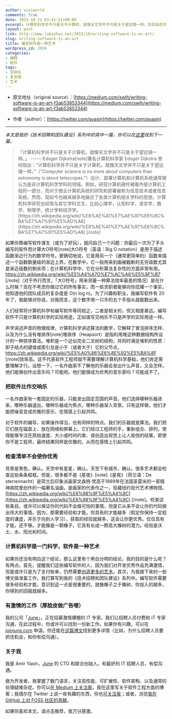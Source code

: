 ```yaml
---
author: viviworld
comments: true
date: 2015-10-21 03:41:21+00:00
excerpt: 计算机科学并不只是关于计算机，就像天文学并不只是关于望远镜一样。你具有的才能越多（假定你保持一定程度的谦虚，并乐于向别人学习），获取的经验就越多，这会让你更优秀。仅仅具有才能，还不够。才能像是一颗橡子，它具有长成一颗高大橡树的潜力。经验是沃土、水、阳光和时间。
layout: post
link: http://www.labazhou.net/2015/10/writing-software-is-an-art/
slug: writing-software-is-an-art
title: 编写软件是一种艺术
wordpress_id: 2659
categories:
- 编程
- 软件
tags:
- 交响乐
- 复杂度
- 艺术
---
```



	
  * 原文地址（original source）：[https://medium.com/swlh/writing-software-is-an-art-f3ab53853344](https://medium.com/swlh/writing-software-is-an-art-f3ab53853344)

	
  * 作者（author）：[https://twitter.com/ayasin](https://twitter.com/ayasin)





* * *



_本文是我的《技术招聘和团队建设》系列中的其中一篇，你可以在[这里](https://medium.com/@ayasin/agile-is-the-new-waterfall-f7baef5d026d)找到下一篇。_


<blockquote>「计算机科学并不只是关于计算机，就像天文学并不只是关于望远镜一样。」 ------Edsger Dijkstra[note]著名计算机科学家 Edsger Dijkstra 曾经指出：“计算机科学并不只是关于计算机，就像天文学并不只是关于望远镜一样。”（"Computer science is no more about computers than astronomy is about telescopes."）设计、部署计算机和计算机系统通常被认为是非计算机科学学科的领域。例如，研究计算机硬件被看作是计算机工程的一部分，而对于商业计算机系统的研究和部署被称为信息技术或者信息系统。然而，现如今也越来越多地融合了各类计算机相关学科的思想。计算机科学研究也经常与其它学科交叉，比如心理学，认知科学，语言学，数学，物理学，统计学和经济学。[https://zh.wikipedia.org/wiki/%E8%AE%A1%E7%AE%97%E6%9C%BA%E7%A7%91%E5%AD%A6](https://zh.wikipedia.org/wiki/%E8%AE%A1%E7%AE%97%E6%9C%BA%E7%A7%91%E5%AD%A6) [/note]</blockquote>


如果你靠编写软件谋生（或为了好玩），就问自己一个问题：你最后一次为了手头编写的软件而计算大O符号[note]大O符号（英语：Big O notation）是用于描述函数渐近行为的数学符号。更确切地说，它是用另一个（通常更简单的）函数来描述一个函数数量级的渐近上界。在数学中，它一般用来刻画被截断的无穷级数尤其是渐近级数的剩余项；在计算机科学中，它在分析算法复杂性的方面非常有用。https://zh.wikipedia.org/wiki/%E5%A4%A7O%E7%AC%A6%E5%8F%B7 [/note]（对于外行而言，「大O符号」用来测量一种算法效率最差的情况）是在什么时候？现在不考虑你做过它的所有事实，而一些求职者能够向你炫耀一个事实，他知道他的团队成员的复杂度是 O(n log n)。为了兴趣和职业，我编写软件有 20 年了，我能够对你说，对我而言，这个数字用一只手的五个手指头就能数出来。

人们经常将计算机科学和编写软件等同视之，二者是相关的，但又相差甚远。编写软件不只是计算机科学的实际用途，正如谱写交响乐不只是声学的实际用途一样。

声学讲述声音的物理规律，计算机科学讲述算法的数学，它解释了冒泡排序怎样、以及为什么没有堆排序[note]堆排序（Heapsort）是指利用堆这种数据结构所设计的一种排序算法。堆积是一个近似完全二叉树的结构，并同时满足堆积的性质：即子结点的键值或索引总是小于（或者大于）它的父节点。https://zh.wikipedia.org/wiki/%E5%A0%86%E6%8E%92%E5%BA%8F [/note]效率高。这不代表软件工程师就不需要理解计算机科学基础，他们肯定需要理解才行。设想一下，一名作曲家不了解他的乐器会发出什么声音，又会怎样。他们能够创作出音乐吗？可能吧。他们能够成为优秀的音乐家吗？可能成不了。


### 把软件比作交响乐


一名作曲家有一套固定的乐器，只能发出固定范围的声音。他们选择哪种乐器进来，哪种乐器退出，哪种乐器成为焦点，哪种乐器渐入背景。只有这样做，他们才能把噪音变成优雅的音乐，在情感上引起共鸣。

对于软件的编写，如果操作得当，也有同样的特点。我们的乐器就是算法。我们把它们放在磁盘上、放在网络和屏幕上。它们经过工程师的手，重新组合、排列，使得能够专注在原始速度、大小或时间约束、或创造出视觉上让人愉悦的结果。即使你不是工程师，最终结果同样是优雅的，从而在感情上引起共鸣。


### 检查清单不会使你优秀


背景是黑色，确认。天空中有星星，确认。天空下有城市，确认。很多艺术都会检查这些条条框框。但是，很多都不是《星夜》[note]《星夜》（荷兰语：De sterrennacht）是荷兰后印象派画家文森特·梵高于1889年在法国圣雷米的一家精神病院里创作的一幅著名油画，是画家的代表作之一，现藏纽约现代艺术博物馆。[https://zh.wikipedia.org/wiki/%E6%98%9F%E5%A4%9C](https://zh.wikipedia.org/wiki/%E6%98%9F%E5%A4%9C) [/note]。检查这些条目，或许可以保证你的代码不会做可怕的事情，但是它从来不会让你的代码做出伟大的事情。因为，那需要经验和才能。你具有的才能越多（假定你保持一定程度的谦虚，并乐于向别人学习），获取的经验就越多，这会让你更优秀。仅仅具有才能，还不够。才能像是一颗橡子，它具有长成一颗高大橡树的潜力。经验是沃土、水、阳光和时间。


### 计算机科学是一门科学，软件是一种艺术


如果你还没有明白这个结论，那么这里有个黑白分明的结论。我的目的是什么呢？有两点。首先，提醒我们这些编写软件的人，因为我们对开发优秀作品充满激情，但是或许只是为了支付账单，仍然需要[创造更多的艺术](http://www.labazhou.net/2014/11/programming-art-and-software-craftsmanship/)。其次，为我接下来的一些博文做准备工作，我打算写到我的《技术招聘和团队建设》系列中。编写软件需要很多经验和才能，意识到这一点是很重要的，就像橡子之于橡树，你投入的越多，你得到的回报就越多。


### 有激情的工作（厚脸皮做广告喽）


我的公司「[June](https://joinjune.com/)」，正在招募激情爆棚的 IT 专家。我们让招聘人员付费和 IT 专家沟通，在此过程中，你或许可以找到一份新工作。如果你有兴趣，可以在 [joinjune.com](https://joinjune.com/) 申请。你还能在[这篇博文](https://medium.com/swlh/what-i-learned-from-nearly-a-year-of-working-with-recruiters-and-what-i-did-about-it-1cc1c59a7492)找到更多详情（比如，为什么招聘人员要抓住机会，和你有偿沟通）。


### 关于我


我是 Amir Yasin，[June](http://joinjune.com/) 的 CTO 和联合创始人。和最好的 IT 招聘人员，有偿沟通。

做为开发者，我掌握了数门语言，关注高性能、可扩展性、软件架构、以及通常的处理疑难杂症。你可以[在 Medium 上关注我](https://medium.com/@ayasin)，我在这里写关于软件工程方面的博客；我偶尔在 Twitter 上说一些有趣的东西，你也[可关注我](https://twitter.com/ayasin)；或者，浏览[我在 GitHub 上对 FOSS 社区的贡献](https://github.com/ayasin)。

如果你喜欢本文，请点击推荐，我万分感激。

